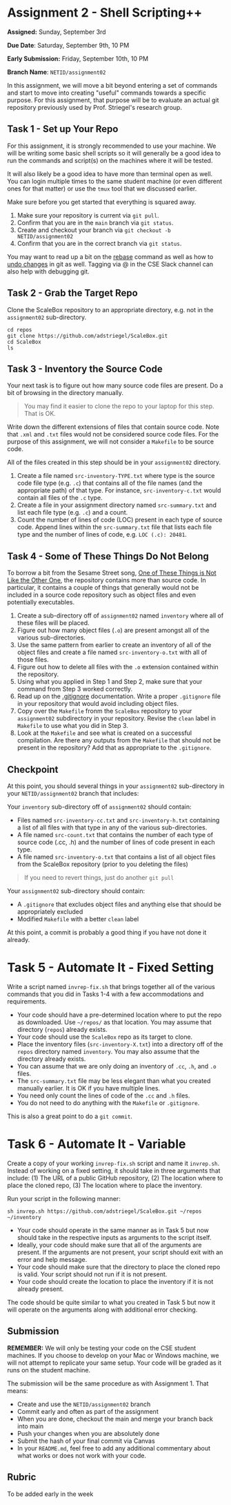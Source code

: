 # Assignment 2 - Shell Scripting++

**Assigned:** Sunday, September 3rd

**Due Date**: Saturday, September 9th, 10 PM

**Early Submission:** Friday, September 10th, 10 PM

**Branch Name**: `NETID/assignment02`

In this assignment, we will move a bit beyond entering a set of commands and start to move into creating "useful" commands towards a specific purpose.  For this assignment, that purpose will be to evaluate an actual git repository previously used by Prof. Striegel's research group.

## Task 1 - Set up Your Repo

For this assignment, it is strongly recommended to use your machine.  We will be writing some basic shell scripts so it will generally be a good idea to run the commands and script(s) on the machines where it will be tested.  

It will also likely be a good idea to have more than terminal open as well.  You can login multiple times to the same student machine (or even different ones for that matter) or use the `tmux` tool that we discussed earlier.  

Make sure before you get started that everything is squared away.  

1. Make sure your repository is current via `git pull`.  
2. Confirm that you are in the `main` branch via `git status`.
3. Create and checkout your branch via `git checkout -b NETID/assignment02`
4. Confirm that you are in the correct branch via `git status`.

You may want to read up a bit on the [rebase](https://www.atlassian.com/git/tutorials/rewriting-history/git-rebase) command as well as how to [undo changes](https://www.atlassian.com/git/tutorials/undoing-changes) in git as well. Tagging via @ in the CSE Slack channel can also help with debugging git.    

## Task 2 - Grab the Target Repo

Clone the ScaleBox repository to an appropriate directory, e.g. not in the `assignment02` sub-directory.  

    cd repos
    git clone https://github.com/adstriegel/ScaleBox.git
    cd ScaleBox
    ls

## Task 3 - Inventory the Source Code

Your next task is to figure out how many source code files are present. Do a bit of browsing in the directory manually.  

> You may find it easier to clone the repo to your laptop for this step.  That is OK.  

Write down the different extensions of files that contain source code.  Note that `.xml` and `.txt` files would not be considered source code files.  For the purpose of this assignment, we will not consider a `Makefile` to be source code.  

All of the files created in this step should be in your `assignment02` directory.  

1. Create a file named `src-inventory-TYPE.txt` where type is the source code file type (e.g. `.c`) that contains all of the file names (and the appropriate path) of that type.  For instance, `src-inventory-c.txt` would contain all files of the `.c` type.
2. Create a file in your assignment directory named `src-summary.txt` and list each file type (e.g. `.c`) and a count.    
3. Count the number of lines of code (LOC) present in each type of source code.  Append lines within the `src-summary.txt` file that lists each file type and the number of lines of code, e.g. `LOC (.c): 20481`. 

## Task 4 - Some of These Things Do Not Belong

To borrow a bit from the Sesame Street song, [One of These Things is Not Like the Other One](https://www.youtube.com/watch?v=rsRjQDrDnY8), the repository contains more than source code.  In particular, it contains a couple of things that generally would not be included in a source code repository such as object files and even potentially executables.  

1. Create a sub-directory off of `assignment02` named `inventory` where all of these files will be placed.  
2. Figure out how many object files (`.o`) are present amongst all of the various sub-directories. 
3. Use the same pattern from earlier to create an inventory of all of the object files and create a file named `src-inventory-o.txt` with all of those files.
4. Figure out how to delete all files with the `.o` extension contained within the repository.
5. Using what you applied in Step 1 and Step 2, make sure that your command from Step 3 worked correctly.
6. Read up on the [.gitignore](https://git-scm.com/docs/gitignore) documentation.  Write a proper `.gitignore` file in your repository that would avoid including object files.
7. Copy over the `Makefile` fronm the `ScaleBox` repository to your `assignment02` subdirectory in your repository.  Revise the `clean` label in `Makefile` to use what you did in Step 3.  
8. Look at the `Makefile` and see what is created on a successful compilation.  Are there any outputs from the `Makefile` that should not be present in the repository?  Add that as appropriate to the `.gitignore`.

## Checkpoint

At this point, you should several things in your `assignment02` sub-directory in your `NETID/assignment02` branch that includes:

Your `inventory` sub-directory off of `assignment02` should contain:

* Files named `src-inventory-cc.txt` and `src-inventory-h.txt` containing a list of all files with that type in any of the various sub-directories.   
* A file named `src-count.txt` that contains the number of each type of source code (.cc, .h) and the number of lines of code present in each type.  
* A file named `src-inventory-o.txt` that contains a list of all object files from the ScaleBox repository (prior to you deleting the files)

> If you need to revert things, just do another `git pull` 

Your `assignment02` sub-directory should contain:

* A `.gitignore` that excludes object files and anything else that should be appropriately excluded  
* Modified `Makefile` with a better `clean` label                          

At this point, a commit is probably a good thing if you have not done it already.

# Task 5 - Automate It - Fixed Setting

Write a script named `invrep-fix.sh` that brings together all of the various commands that you did in Tasks 1-4 with a few accommodations and requirements. 

* Your code should have a pre-determined location where to put the repo as downloaded.  Use `~/repos/` as that location.  You may assume that directory (`repos`) already exists.  
* Your code should use the `ScaleBox` repo as its target to clone.
* Place the inventory files (`src-inventory-X.txt`) into a directory off of the `repos` directory named `inventory`. You may also assume that the directory already exists.   
* You can assume that we are only doing an inventory of `.cc`, `.h`, and `.o` files.
* The `src-summary.txt` file may be less elegant than what you created manually earlier.  It is OK if you have multiple lines.  
* You need only count the lines of code of the `.cc` and `.h` files.
* You do not need to do anything with the `Makefile` or `.gitignore`.

This is also a great point to do a `git commit`.  

# Task 6 - Automate It - Variable

Create a copy of your working `invrep-fix.sh` script and name it `invrep.sh`.  Instead of working on a fixed setting, it should take in three arguments that include: (1) The URL of a public GitHub repository, (2) The location where to place the cloned repo, (3) The location where to place the inventory.

Run your script in the following manner:

    sh invrep.sh https://github.com/adstriegel/ScaleBox.git ~/repos ~/inventory

* Your code should operate in the same manner as in Task 5 but now should take in the respective inputs as arguments to the script itself.
* Ideally, your code should make sure that all of the arguments are present.  If the arguments are not present, your script should exit with an error and help message.  
* Your code should make sure that the directory to place the cloned repo is valid. Your script should not run if it is not present.  
* Your code should create the location to place the inventory if it is not already present.    

The code should be quite similar to what you created in Task 5 but now it will operate on the arguments along with additional error checking. 

## Submission

**REMEMBER:** We will only be testing your code on the CSE student machines.  If you choose to develop on your Mac or Windows machine, we will not attempt to replicate your same setup.  Your code will be graded as it runs on the student machine.  

The submission will be the same procedure as with Assignment 1.  That means:

* Create and use the `NETID/assignment02` branch
* Commit early and often as part of the assignment
* When you are done, checkout the main and merge your branch back into main
* Push your changes when you are absolutely done
* Submit the hash of your final commit via Canvas
* In your `README.md`, feel free to add any additional commentary about what works or does not work with your code.  

## Rubric

To be added early in the week    



         